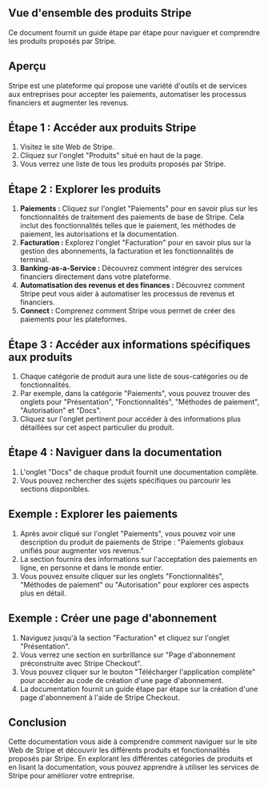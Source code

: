 ## Vue d'ensemble des produits Stripe

Ce document fournit un guide étape par étape pour naviguer et comprendre les produits proposés par Stripe.

## Aperçu

Stripe est une plateforme qui propose une variété d'outils et de services aux entreprises pour accepter les paiements, automatiser les processus financiers et augmenter les revenus.

## Étape 1 : Accéder aux produits Stripe

1. Visitez le site Web de Stripe.
2. Cliquez sur l'onglet "Produits" situé en haut de la page.
3. Vous verrez une liste de tous les produits proposés par Stripe.

## Étape 2 : Explorer les produits

1. **Paiements :** Cliquez sur l'onglet "Paiements" pour en savoir plus sur les fonctionnalités de traitement des paiements de base de Stripe. Cela inclut des fonctionnalités telles que le paiement, les méthodes de paiement, les autorisations et la documentation.
2. **Facturation :** Explorez l'onglet "Facturation" pour en savoir plus sur la gestion des abonnements, la facturation et les fonctionnalités de terminal.
3. **Banking-as-a-Service :** Découvrez comment intégrer des services financiers directement dans votre plateforme.
4. **Automatisation des revenus et des finances :** Découvrez comment Stripe peut vous aider à automatiser les processus de revenus et financiers.
5. **Connect :** Comprenez comment Stripe vous permet de créer des paiements pour les plateformes.

## Étape 3 : Accéder aux informations spécifiques aux produits

1. Chaque catégorie de produit aura une liste de sous-catégories ou de fonctionnalités.
2. Par exemple, dans la catégorie "Paiements", vous pouvez trouver des onglets pour "Présentation", "Fonctionnalités", "Méthodes de paiement", "Autorisation" et "Docs".
3. Cliquez sur l'onglet pertinent pour accéder à des informations plus détaillées sur cet aspect particulier du produit.

## Étape 4 : Naviguer dans la documentation

1. L'onglet "Docs" de chaque produit fournit une documentation complète.
2. Vous pouvez rechercher des sujets spécifiques ou parcourir les sections disponibles.

## Exemple : Explorer les paiements

1. Après avoir cliqué sur l'onglet "Paiements", vous pouvez voir une description du produit de paiements de Stripe : "Paiements globaux unifiés pour augmenter vos revenus."
2. La section fournira des informations sur l'acceptation des paiements en ligne, en personne et dans le monde entier.
3. Vous pouvez ensuite cliquer sur les onglets "Fonctionnalités", "Méthodes de paiement" ou "Autorisation" pour explorer ces aspects plus en détail.

## Exemple : Créer une page d'abonnement

1. Naviguez jusqu'à la section "Facturation" et cliquez sur l'onglet "Présentation".
2. Vous verrez une section en surbrillance sur "Page d'abonnement préconstruite avec Stripe Checkout".
3. Vous pouvez cliquer sur le bouton "Télécharger l'application complète" pour accéder au code de création d'une page d'abonnement.
4. La documentation fournit un guide étape par étape sur la création d'une page d'abonnement à l'aide de Stripe Checkout.

## Conclusion

Cette documentation vous aide à comprendre comment naviguer sur le site Web de Stripe et découvrir les différents produits et fonctionnalités proposés par Stripe. En explorant les différentes catégories de produits et en lisant la documentation, vous pouvez apprendre à utiliser les services de Stripe pour améliorer votre entreprise.
